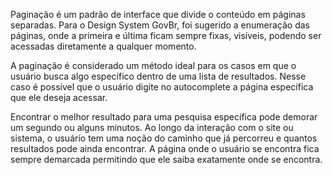 Paginação é um padrão de interface que divide o conteúdo em páginas separadas. Para o Design System GovBr, foi sugerido a enumeração das páginas, onde a primeira e última ficam sempre fixas, visíveis, podendo ser acessadas diretamente a qualquer momento.

A paginação é considerado um método ideal para os casos em que o usuário busca algo específico dentro de uma lista de resultados. Nesse caso é possível que o usuário digite no autocomplete a página específica que ele deseja acessar.

Encontrar o melhor resultado para uma pesquisa específica pode demorar um segundo ou alguns minutos. Ao longo da interação com o site ou sistema, o usuário tem uma noção do caminho que já percorreu e quantos resultados pode ainda encontrar. A página onde o usuário se encontra fica sempre demarcada permitindo que ele saiba exatamente onde se encontra.
